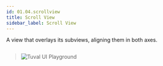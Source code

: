 ```yaml
---
id: 01.04.scrollview
title: Scroll View
sidebar_label: Scroll View
---
```


A view that overlays its subviews, aligning them in both axes.

``` ts

```
>![Tuval UI Playground](https://github.com/tuvalframework/website/blob/main/versioned_docs/version-1.6.0/forms-library/images/01.01_01.PNG?raw=)
